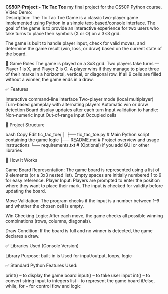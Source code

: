 **CS50P-Project:- Tic Tac Toe**
my final project for the CS50P Python course.  
Video Demo:  <URL HERE>  
Description: 
The Tic Tac Toe Game is a classic two-player game implemented using Python in a simple text-based/console interface. The goal of the game is to provide an interactive experience for two users who take turns to place their symbols (X or O) on a 3×3 grid.

The game is built to handle player input, check for valid moves, and determine the game result (win, loss, or draw) based on the current state of the board.

🔧 Game Rules
The game is played on a 3x3 grid.
Two players take turns — Player 1 is X, and Player 2 is O.
A player wins if they manage to place three of their marks in a horizontal, vertical, or diagonal row.
If all 9 cells are filled without a winner, the game ends in a draw.

✅ Features

Interactive command-line interface
Two-player mode (local multiplayer)
Turn-based gameplay with alternating players
Automatic win or draw detection
Board display updates after each turn
Input validation to handle:
Non-numeric input
Out-of-range input
Occupied cells

📁 Project Structure

bash
Copy
Edit
tic_tac_toe/
│
├── tic_tac_toe.py         # Main Python script containing the game logic
├── README.md              # Project overview and usage instructions
└── requirements.txt       # (Optional) if you add GUI or other libraries

🧠 How It Works

Game Board Representation:
The game board is represented using a list of 9 elements (or a 3x3 nested list).
Empty spaces are initially numbered 1 to 9 for easy reference.
Player Input:
Players are prompted to enter the position where they want to place their mark.
The input is checked for validity before updating the board.

Move Validation:
The program checks if the input is a number between 1–9 and whether the chosen cell is empty.

Win Checking Logic:
After each move, the game checks all possible winning combinations (rows, columns, diagonals).

Draw Condition:
If the board is full and no winner is detected, the game declares a draw.

✅ Libraries Used (Console Version)

Library	Purpose:
built-in is Used for input/output, loops, logic

✅ Standard Python Features Used:

print() – to display the game board
input() – to take user input
int() – to convert string input to integers
list – to represent the game board
if/else, while, for – for control flow and logic


